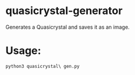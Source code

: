 # quasicrystal-generator
Generates a Quasicrystal and saves it as an image.
# Usage: 
````python
python3 quasicrystal\ gen.py
````
